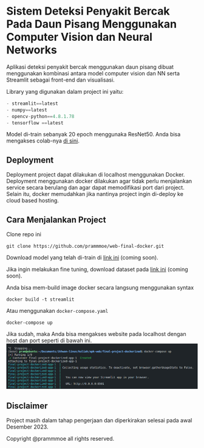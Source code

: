 # Sistem Deteksi Penyakit Bercak Pada Daun Pisang Menggunakan Computer Vision dan Neural Networks

Aplikasi deteksi penyakit bercak menggunakan daun pisang dibuat menggunakan kombinasi antara model computer vision dan NN serta Streamlit sebagai front-end dan visualisasi.

Library yang digunakan dalam project ini yaitu:

```python
- streamlit==latest
- numpy==latest
- opencv-python==4.8.1.78
- tensorflow ==latest
```

Model di-train sebanyak 20 epoch menggunaka ResNet50. Anda bisa mengakses colab-nya [di sini](https://colab.research.google.com/drive/1wbCZdpoib3dkuqPJ9l50C8s0S8hKZxA2?usp=sharing).

## Deployment

Deployment project dapat dilakukan di localhost menggunakan Docker. Deployment menggunakan docker dilakukan agar tidak perlu menjalankan service secara berulang dan agar dapat memodifikasi port dari project. Selain itu, docker memudahkan jika nantinya project ingin di-deploy ke cloud based hosting.

## Cara Menjalankan Project

Clone repo ini

```
git clone https://github.com/prammmoe/web-final-docker.git
```

Download model yang telah di-train di [link ini]() (coming soon).

Jika ingin melakukan fine tuning, download dataset pada [link ini]() (coming soon).

Anda bisa mem-build image docker secara langsung menggunakan syntax

```
docker build -t streamlit
```

Atau menggunakan `docker-compose.yaml`

```
docker-compose up
```

Jika sudah, maka Anda bisa mengakses website pada localhost dengan host dan port seperti di bawah ini.
![docker-compose up](assets/image.png)

## Disclaimer

Project masih dalam tahap pengerjaan dan diperkirakan selesai pada awal Desember 2023.

Copyright @prammmoe all rights reserved.
